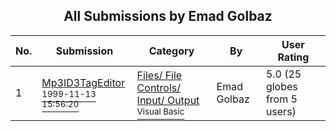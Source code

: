 ﻿<div align="center">

## All Submissions by Emad Golbaz

</div>

No.  | Submission | Category | By   | User Rating
---- | ---------- | -------- | ---- | -----------
1 | [Mp3ID3TagEditor<br /><sup>1999-11-13 15:56:20</sup>](https://github.com/Planet-Source-Code/emad-golbaz-mp3id3tageditor__1-4432) | [Files/ File Controls/ Input/ Output<br /><sup>Visual Basic</sup>](../ByCategory/files-file-controls-input-output__1-3.md) | Emad Golbaz | 5.0 (25 globes from 5 users)

